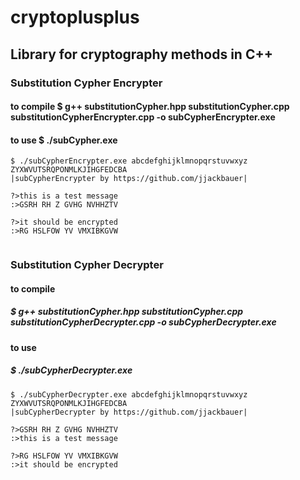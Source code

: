 # cryptoplusplus
## Library for cryptography methods in C++

### Substitution Cypher Encrypter
#### to compile $ g++ substitutionCypher.hpp substitutionCypher.cpp substitutionCypherEncrypter.cpp -o subCypherEncrypter.exe
#### to use  $ ./subCypher.exe <inputAlphabeth> <cypherAlphabeth>
```
$ ./subCypherEncrypter.exe abcdefghijklmnopqrstuvwxyz ZYXWVUTSRQPONMLKJIHGFEDCBA
|subCypherEncrypter by https://github.com/jjackbauer|

?>this is a test message
:>GSRH RH Z GVHG NVHHZTV

?>it should be encrypted
:>RG HSLFOW YV VMXIBKGVW


```
### Substitution Cypher Decrypter
#### to compile
##### $ g++ substitutionCypher.hpp substitutionCypher.cpp substitutionCypherDecrypter.cpp -o subCypherDecrypter.exe
#### to use  
##### $ ./subCypherDecrypter.exe <inputAlphabeth> <cypherAlphabeth>

```
$ ./subCypherDecrypter.exe abcdefghijklmnopqrstuvwxyz ZYXWVUTSRQPONMLKJIHGFEDCBA
|subCypherDecrypter by https://github.com/jjackbauer|

?>GSRH RH Z GVHG NVHHZTV
:>this is a test message

?>RG HSLFOW YV VMXIBKGVW
:>it should be encrypted

```

